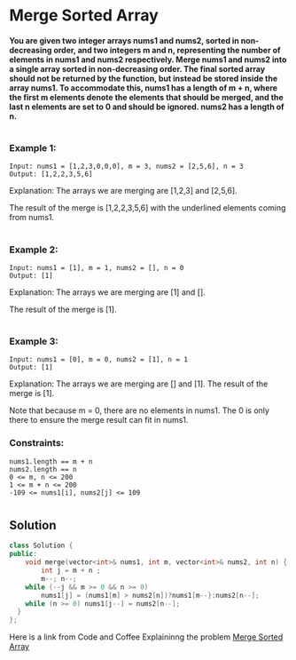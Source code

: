 # Merge Sorted Array

#### You are given two integer arrays nums1 and nums2, sorted in non-decreasing order, and two integers m and n, representing the number of elements in nums1 and nums2 respectively. Merge nums1 and nums2 into a single array sorted in non-decreasing order. The final sorted array should not be returned by the function, but instead be stored inside the array nums1. To accommodate this, nums1 has a length of m + n, where the first m elements denote the elements that should be merged, and the last n elements are set to 0 and should be ignored. nums2 has a length of n.

 
#
### Example 1:

    Input: nums1 = [1,2,3,0,0,0], m = 3, nums2 = [2,5,6], n = 3
    Output: [1,2,2,3,5,6]
Explanation: The arrays we are merging are [1,2,3] and [2,5,6].

The result of the merge is [1,2,2,3,5,6] with the underlined elements coming from nums1.
#
### Example 2:

    Input: nums1 = [1], m = 1, nums2 = [], n = 0
    Output: [1]

Explanation: The arrays we are merging are [1] and [].

The result of the merge is [1].
#
### Example 3:

    Input: nums1 = [0], m = 0, nums2 = [1], n = 1
    Output: [1]
Explanation: The arrays we are merging are [] and [1].
The result of the merge is [1].

Note that because m = 0, there are no elements in nums1. The 0 is only there to ensure the merge result can fit in nums1.
 

### Constraints:

    nums1.length == m + n
    nums2.length == n
    0 <= m, n <= 200
    1 <= m + n <= 200
    -109 <= nums1[i], nums2[j] <= 109

# 
## Solution

```cpp
class Solution {
public:
    void merge(vector<int>& nums1, int m, vector<int>& nums2, int n) {
        int j = m + n ;
        m--; n--;
    while (--j && m >= 0 && n >= 0)  
        nums1[j] = (nums1[m] > nums2[n])?nums1[m--}:nums2[n--];
    while (n >= 0) nums1[j--] = nums2[n--];
  }
};
```
Here is a link from Code and Coffee Explaininng the problem
[Merge Sorted Array](https://youtu.be/0PHGaGma6j8)